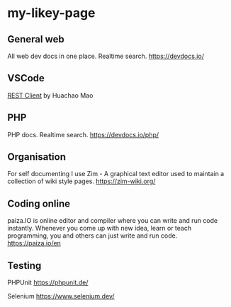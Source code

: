 # my-likey-page

## General web

All web dev docs in one place. Realtime search. https://devdocs.io/

## VSCode 

[REST Client](https://marketplace.visualstudio.com/items?itemName=humao.rest-client) by Huachao Mao 

## PHP 

PHP docs. Realtime search. https://devdocs.io/php/

## Organisation

For self documenting I use Zim - A graphical text editor used to maintain a collection of wiki style pages. https://zim-wiki.org/

## Coding online

paiza.IO is online editor and compiler where you can write and run code instantly. Whenever you come up with new idea, learn or teach programming, you and others can just write and run code. https://paiza.io/en

## Testing

PHPUnit https://phpunit.de/

Selenium https://www.selenium.dev/

